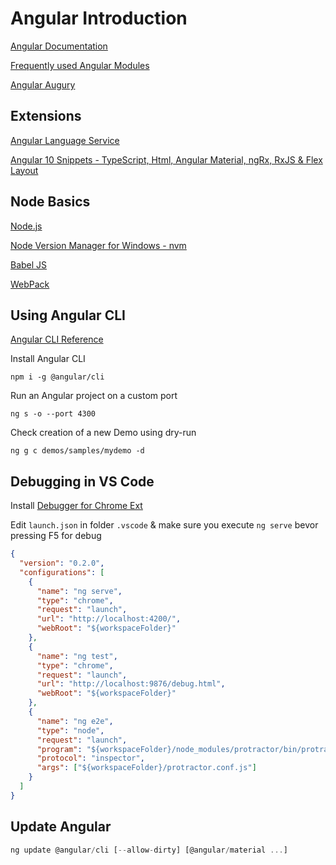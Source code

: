 # Angular Introduction

[Angular Documentation](https://angular.io/docs)

[Frequently used Angular Modules](https://angular.io/guide/frequent-ngmodules)

[Angular Augury](https://augury.rangle.io/)

## Extensions

[Angular Language Service](https://marketplace.visualstudio.com/items?itemName=Angular.ng-template)

[Angular 10 Snippets - TypeScript, Html, Angular Material, ngRx, RxJS & Flex Layout](https://marketplace.visualstudio.com/items?itemName=Mikael.Angular-BeastCode)

## Node Basics

[Node.js](https://nodejs.org)

[Node Version Manager for Windows - nvm](https://github.com/coreybutler/nvm-windows)

[Babel JS](https://babeljs.io/)

[WebPack](https://webpack.js.org/)

## Using Angular CLI

[Angular CLI Reference](https://angular.io/cli)

Install Angular CLI

```
npm i -g @angular/cli
```

Run an Angular project on a custom port

```
ng s -o --port 4300
```

Check creation of a new Demo using dry-run

```
ng g c demos/samples/mydemo -d
```

## Debugging in VS Code

Install [Debugger for Chrome Ext](https://marketplace.visualstudio.com/items?itemName=msjsdiag.debugger-for-chrome)

Edit `launch.json` in folder `.vscode` & make sure you execute `ng serve` bevor pressing F5 for debug

```json
{
  "version": "0.2.0",
  "configurations": [
    {
      "name": "ng serve",
      "type": "chrome",
      "request": "launch",
      "url": "http://localhost:4200/",
      "webRoot": "${workspaceFolder}"
    },
    {
      "name": "ng test",
      "type": "chrome",
      "request": "launch",
      "url": "http://localhost:9876/debug.html",
      "webRoot": "${workspaceFolder}"
    },
    {
      "name": "ng e2e",
      "type": "node",
      "request": "launch",
      "program": "${workspaceFolder}/node_modules/protractor/bin/protractor",
      "protocol": "inspector",
      "args": ["${workspaceFolder}/protractor.conf.js"]
    }
  ]
}
```

## Update Angular

```typescript
ng update @angular/cli [--allow-dirty] [@angular/material ...]
```
